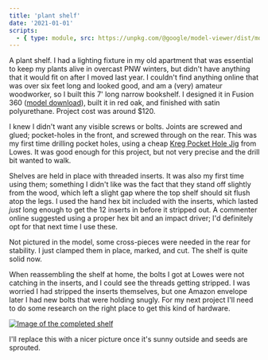 ```yaml
---
title: 'plant shelf'
date: '2021-01-01'
scripts:
  - { type: module, src: https://unpkg.com/@google/model-viewer/dist/model-viewer.min.js }
---
```


A plant shelf. I had a lighting fixture in my old apartment that was essential to keep my plants alive in overcast PNW winters, but didn't have anything that it would fit on after I moved last year. I couldn't find anything online that was over six feet long and looked good, and am a (very) amateur woodworker, so I built this 7' long narrow bookshelf. I designed it in Fusion 360 ([model download](/blog/0000/model.f3d)), built it in red oak, and finished with satin polyurethane. Project cost was around $120.

<model-viewer src="/blog/0000/model.glb" auto-rotate camera-controls style="width: 100%; height: 400px"></model-viewer>

I knew I didn't want any visible screws or bolts. Joints are screwed and glued; pocket-holes in the front, and screwed through on the rear. This was my first time drilling pocket holes, using a cheap [Kreg Pocket Hole Jig](https://www.lowes.com/pd/Kreg-Kphj310-Pocket-Hole-Jig-310-Adjustable/1001107148) from Lowes. It was good enough for this project, but not very precise and the drill bit wanted to walk.

Shelves are held in place with threaded inserts. It was also my first time using them; something I didn't like was the fact that they stand off slightly from the wood, which left a slight gap where the top shelf should sit flush atop the legs. I used the hand hex bit included with the inserts, which lasted _just_ long enough to get the 12 inserts in before it stripped out. A commenter online suggested using a proper hex bit and an impact driver; I'd definitely opt for that next time I use these.

Not pictured in the model, some cross-pieces were needed in the rear for stability. I just clamped them in place, marked, and cut. The shelf is quite solid now.

When reassembling the shelf at home, the bolts I got at Lowes were not catching in the inserts, and I could see the threads getting stripped. I was worried I had stripped the inserts themselves, but one Amazon envelope later I had new bolts that were holding snugly. For my next project I'll need to do some research on the right place to get this kind of hardware.

[![Image of the completed shelf](/blog/0000/irl.jpg)](/blog/0000/irl.jpg)

I'll replace this with a nicer picture once it's sunny outside and seeds are sprouted.
